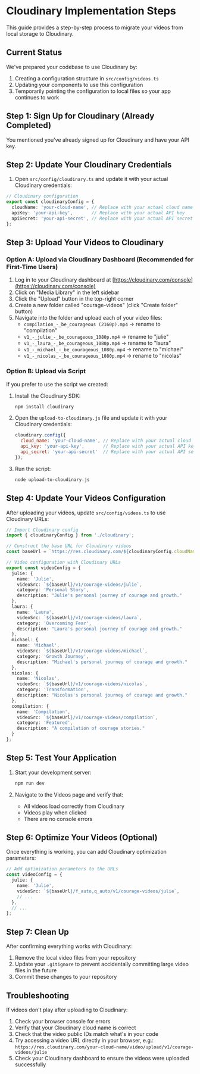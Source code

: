 # Cloudinary Implementation Steps

This guide provides a step-by-step process to migrate your videos from local storage to Cloudinary.

## Current Status

We've prepared your codebase to use Cloudinary by:
1. Creating a configuration structure in `src/config/videos.ts`
2. Updating your components to use this configuration
3. Temporarily pointing the configuration to local files so your app continues to work

## Step 1: Sign Up for Cloudinary (Already Completed)

You mentioned you've already signed up for Cloudinary and have your API key.

## Step 2: Update Your Cloudinary Credentials

1. Open `src/config/cloudinary.ts` and update it with your actual Cloudinary credentials:

```typescript
// Cloudinary configuration
export const cloudinaryConfig = {
  cloudName: 'your-cloud-name', // Replace with your actual cloud name from your dashboard
  apiKey: 'your-api-key',       // Replace with your actual API key
  apiSecret: 'your-api-secret', // Replace with your actual API secret
};
```

## Step 3: Upload Your Videos to Cloudinary

### Option A: Upload via Cloudinary Dashboard (Recommended for First-Time Users)

1. Log in to your Cloudinary dashboard at [https://cloudinary.com/console](https://cloudinary.com/console)
2. Click on "Media Library" in the left sidebar
3. Click the "Upload" button in the top-right corner
4. Create a new folder called "courage-videos" (click "Create folder" button)
5. Navigate into the folder and upload each of your video files:
   - `compilation_-_be_courageous (2160p).mp4` → rename to "compilation"
   - `v1_-_julie_-_be_courageous_1080p.mp4` → rename to "julie"
   - `v1_-_laura_-_be_courageous_1080p.mp4` → rename to "laura"
   - `v1_-_michael_-_be_courageous_1080p.mp4` → rename to "michael"
   - `v1_-_nicolas_-_be_courageous_1080p.mp4` → rename to "nicolas"

### Option B: Upload via Script

If you prefer to use the script we created:

1. Install the Cloudinary SDK:
   ```bash
   npm install cloudinary
   ```

2. Open the `upload-to-cloudinary.js` file and update it with your Cloudinary credentials:
   ```javascript
   cloudinary.config({
     cloud_name: 'your-cloud-name', // Replace with your actual cloud name
     api_key: 'your-api-key',       // Replace with your actual API key
     api_secret: 'your-api-secret'  // Replace with your actual API secret
   });
   ```

3. Run the script:
   ```bash
   node upload-to-cloudinary.js
   ```

## Step 4: Update Your Videos Configuration

After uploading your videos, update `src/config/videos.ts` to use Cloudinary URLs:

```typescript
// Import Cloudinary config
import { cloudinaryConfig } from './cloudinary';

// Construct the base URL for Cloudinary videos
const baseUrl = `https://res.cloudinary.com/${cloudinaryConfig.cloudName}/video/upload`;

// Video configuration with Cloudinary URLs
export const videoConfig = {
  julie: {
    name: 'Julie',
    videoSrc: `${baseUrl}/v1/courage-videos/julie`,
    category: 'Personal Story',
    description: "Julie's personal journey of courage and growth."
  },
  laura: {
    name: 'Laura',
    videoSrc: `${baseUrl}/v1/courage-videos/laura`,
    category: 'Overcoming Fear',
    description: "Laura's personal journey of courage and growth."
  },
  michael: {
    name: 'Michael',
    videoSrc: `${baseUrl}/v1/courage-videos/michael`,
    category: 'Growth Journey',
    description: "Michael's personal journey of courage and growth."
  },
  nicolas: {
    name: 'Nicolas',
    videoSrc: `${baseUrl}/v1/courage-videos/nicolas`,
    category: 'Transformation',
    description: "Nicolas's personal journey of courage and growth."
  },
  compilation: {
    name: 'Compilation',
    videoSrc: `${baseUrl}/v1/courage-videos/compilation`,
    category: 'Featured',
    description: "A compilation of courage stories."
  }
};
```

## Step 5: Test Your Application

1. Start your development server:
   ```bash
   npm run dev
   ```

2. Navigate to the Videos page and verify that:
   - All videos load correctly from Cloudinary
   - Videos play when clicked
   - There are no console errors

## Step 6: Optimize Your Videos (Optional)

Once everything is working, you can add Cloudinary optimization parameters:

```typescript
// Add optimization parameters to the URLs
const videoConfig = {
  julie: {
    name: 'Julie',
    videoSrc: `${baseUrl}/f_auto,q_auto/v1/courage-videos/julie`,
    // ...
  },
  // ...
};
```

## Step 7: Clean Up

After confirming everything works with Cloudinary:

1. Remove the local video files from your repository
2. Update your `.gitignore` to prevent accidentally committing large video files in the future
3. Commit these changes to your repository

## Troubleshooting

If videos don't play after uploading to Cloudinary:

1. Check your browser console for errors
2. Verify that your Cloudinary cloud name is correct
3. Check that the video public IDs match what's in your code
4. Try accessing a video URL directly in your browser, e.g.:
   `https://res.cloudinary.com/your-cloud-name/video/upload/v1/courage-videos/julie`
5. Check your Cloudinary dashboard to ensure the videos were uploaded successfully
